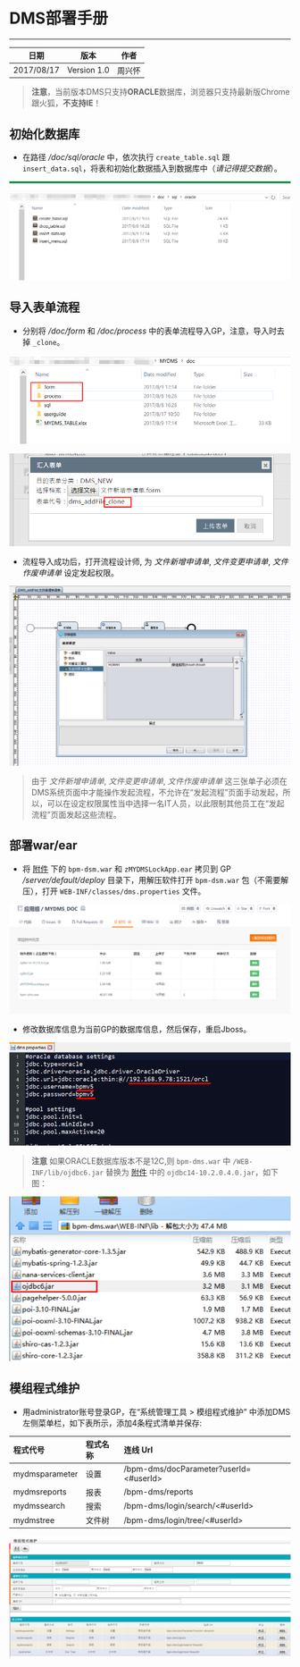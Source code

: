 # DMS部署手册

--------

|日期|版本|作者|
|:---------:|:---------:|:---------:|
|2017/08/17|Version 1.0| 周兴怀 |

> **注意**，当前版本DMS只支持**ORACLE**数据库，浏览器只支持最新版Chrome跟火狐，**不支持IE**！

## 初始化数据库

* 在路径 */doc/sql/oracle* 中，依次执行 `create_table.sql` 跟 `insert_data.sql`，将表和初始化数据插入到数据库中（*请记得提交数据*）。

![](img/initsql.png)

## 导入表单流程

* 分别将 */doc/form* 和 */doc/process* 中的表单流程导入GP，注意，导入时去掉 `_clone`。

![](img/formprocess.png)

![](img/importform.png)

* 流程导入成功后，打开流程设计师, 为 *文件新增申请单*, *文件变更申请单*, *文件作废申请单* 设定发起权限。

![](img/formauthority.png)

> 由于 *文件新增申请单*, *文件变更申请单*, *文件作废申请单* 这三张单子必须在DMS系统页面中才能操作发起流程，不允许在“发起流程”页面手动发起，所以，可以在设定权限属性当中选择一名IT人员，以此限制其他员工在“发起流程”页面发起这些流程。


## 部署war/ear

* 将 [附件](https://git.oschina.net/digiwin/MYDMS_DOC/attach_files) 下的 `bpm-dsm.war` 和 `zMYDMSLockApp.ear` 拷贝到 GP */server/default/deploy* 目录下，用解压软件打开 `bpm-dsm.war` 包（不需要解压），打开 `WEB-INF/classes/dms.properties` 文件。

![](img/unzipwar.png)

* 修改数据库信息为当前GP的数据库信息，然后保存，重启Jboss。

![](img/datasource.png)

> **注意** 如果ORACLE数据库版本不是12C,则 `bpm-dms.war` 中 `/WEB-INF/lib/ojdbc6.jar` 替换为 [附件](https://git.oschina.net/digiwin/MYDMS_DOC/attach_files) 中的 `ojdbc14-10.2.0.4.0.jar`，如下图：

![](img/ojdbc.png)

## 模组程式维护

* 用administrator账号登录GP，在“系统管理工具 > 模组程式维护” 中添加DMS左侧菜单栏，如下表所示，添加4条程式清单并保存:

|程式代号|程式名称|连线 Url|
|:---------|:---------|:---------|
|mydmsparameter|设置|/bpm-dms/docParameter?userId=<#userId>|
|mydmsreports|报表|	/bpm-dms/reports|
|mydmssearch|搜索|/bpm-dms/login/search/<#userId>|
|mydmstree|文件树|/bpm-dms/login/tree/<#userId>|

![](img/menuadmin.png)



